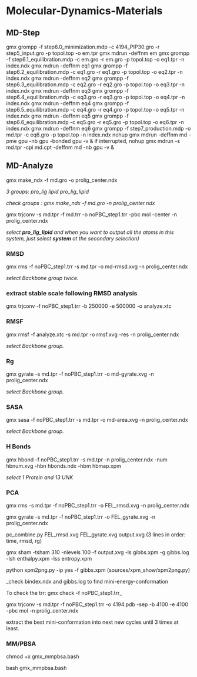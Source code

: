 # Molecular-Dynamics-Materials
## MD-Step
gmx grompp -f step6.0_minimization.mdp -c 4194_PIP30.gro -r step5_input.gro -p topol.top -o em.tpr
gmx mdrun -deffnm em
gmx grompp -f step6.1_equilibration.mdp -c em.gro -r em.gro -p topol.top -o eq1.tpr -n index.ndx
gmx mdrun -deffnm eq1
gmx grompp -f step6.2_equilibration.mdp -c eq1.gro -r eq1.gro -p topol.top -o eq2.tpr -n index.ndx
gmx mdrun -deffnm eq2
gmx grompp -f step6.3_equilibration.mdp -c eq2.gro -r eq2.gro -p topol.top -o eq3.tpr -n index.ndx
gmx mdrun -deffnm eq3
gmx grompp -f step6.4_equilibration.mdp -c eq3.gro -r eq3.gro -p topol.top -o eq4.tpr -n index.ndx
gmx mdrun -deffnm eq4
gmx grompp -f step6.5_equilibration.mdp -c eq4.gro -r eq4.gro -p topol.top -o eq5.tpr -n index.ndx
gmx mdrun -deffnm eq5
gmx grompp -f step6.6_equilibration.mdp -c eq5.gro -r eq5.gro -p topol.top -o eq6.tpr -n index.ndx
gmx mdrun -deffnm eq6
gmx grompp -f step7_production.mdp -o md.tpr -c eq6.gro -p topol.top -n index.ndx
nohup gmx mdrun -deffnm md -pme gpu -nb gpu -bonded gpu -v & 
if interrupted,
nohup gmx mdrun -s md.tpr -cpi md.cpt -deffnm md -nb gpu -v & 
## MD-Analyze
gmx make_ndx -f md.gro -o prolig_center.ndx

  _3 groups: pro_lig lipid pro_lig_lipid_
  
  _check groups : gmx make_ndx -f md.gro -n prolig_center.ndx_

gmx trjconv -s md.tpr -f md.trr -o noPBC_step1.trr -pbc mol -center -n prolig_center.ndx
 
  _select **pro_lig_lipid** and when you want to output all the atoms in this system, just select **system** at the secondary selection)_
### RMSD
gmx rms -f noPBC_step1.trr -s md.tpr -o md-rmsd.xvg -n prolig_center.ndx
  
  _select Backbone group twice._
### extract stable scale following RMSD analysis
gmx trjconv -f noPBC_step1.trr -b 250000 -e 500000 -o analyze.xtc 
### RMSF
gmx rmsf -f analyze.xtc  -s md.tpr -o rmsf.xvg -res -n prolig_center.ndx

_select Backbone group._
### Rg
gmx gyrate -s md.tpr -f noPBC_step1.trr -o md-gyrate.xvg -n prolig_center.ndx

  _select Backbone group._
### SASA
gmx sasa -f noPBC_step1.trr -s md.tpr -o md-area.xvg -n prolig_center.ndx

_select Backbone group._
### H Bonds
gmx hbond -f noPBC_step1.trr -s md.tpr -n prolig_center.ndx -num hbnum.xvg -hbn hbonds.ndx -hbm hbmap.xpm

_select 1 Protein and 13 UNK_

### PCA
gmx rms -s md.tpr -f noPBC_step1.trr -o FEL_rmsd.xvg -n prolig_center.ndx 

gmx gyrate -s md.tpr -f noPBC_step1.trr -o FEL_gyrate.xvg -n prolig_center.ndx 

pc_combine.py FEL_rmsd.xvg FEL_gyrate.xvg output.xvg (3 lines in order: time, rmsd, rg)

gmx sham -tsham 310 -nlevels 100 -f output.xvg -ls gibbs.xpm -g gibbs.log -lsh enthalpy.xpm -lss entropy.xpm

python xpm2png.py -ip yes -f gibbs.xpm (sources/xpm_show/xpm2png.py)

_check bindex.ndx and gibbs.log to find mini-energy-conformation     

To check the trr: gmx check -f noPBC_step1.trr_

gmx trjconv -s md.tpr -f noPBC_step1.trr -o 4194.pdb -sep -b 4100 -e 4100 -pbc mol -n prolig_center.ndx

extract the best mini-conformation into next new cycles until 3 times at least.

### MM/PBSA
chmod +x gmx_mmpbsa.bash

bash gmx_mmpbsa.bash

